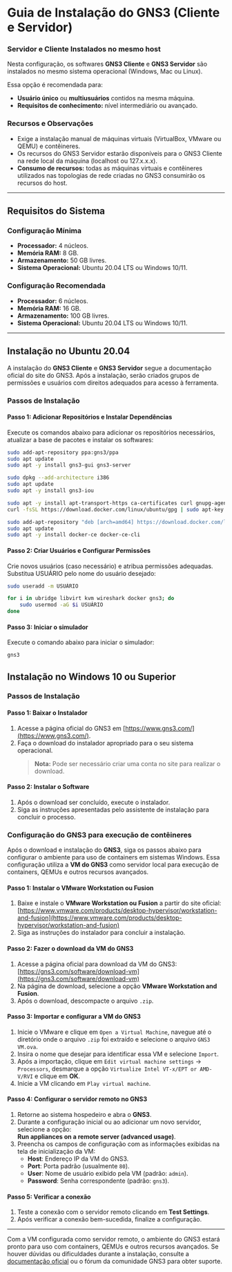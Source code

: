# Guia de Instalação do GNS3 (Cliente e Servidor)

### Servidor e Cliente Instalados no mesmo host
Nesta configuração, os softwares **GNS3 Cliente** e **GNS3 Servidor** são instalados no mesmo sistema operacional (Windows, Mac ou Linux).

Essa opção é recomendada para:
- **Usuário único** ou **multiusuários** contidos na mesma máquina.
- **Requisitos de conhecimento:** nível intermediário ou avançado.

### Recursos e Observações
- Exige a instalação manual de máquinas virtuais (VirtualBox, VMware ou QEMU) e contêineres.
- Os recursos do GNS3 Servidor estarão disponíveis para o GNS3 Cliente na rede local da máquina (localhost ou 127.x.x.x).
- **Consumo de recursos:** todas as máquinas virtuais e contêineres utilizados nas topologias de rede criadas no GNS3 consumirão os recursos do host.

---

## Requisitos do Sistema

### Configuração Mínima
- **Processador:** 4 núcleos.
- **Memória RAM:** 8 GB.
- **Armazenamento:** 50 GB livres.
- **Sistema Operacional:** Ubuntu 20.04 LTS ou Windows 10/11.

### Configuração Recomendada
- **Processador:** 6 núcleos.
- **Memória RAM:** 16 GB.
- **Armazenamento:** 100 GB livres.
- **Sistema Operacional:** Ubuntu 20.04 LTS ou Windows 10/11.

---

## Instalação no Ubuntu 20.04

A instalação do **GNS3 Cliente** e **GNS3 Servidor** segue a documentação oficial do site do GNS3. Após a instalação, serão criados grupos de permissões e usuários com direitos adequados para acesso à ferramenta.

### Passos de Instalação

#### **Passo 1: Adicionar Repositórios e Instalar Dependências**
Execute os comandos abaixo para adicionar os repositórios necessários, atualizar a base de pacotes e instalar os softwares:

```bash
sudo add-apt-repository ppa:gns3/ppa
sudo apt update
sudo apt -y install gns3-gui gns3-server

sudo dpkg --add-architecture i386
sudo apt update
sudo apt -y install gns3-iou

sudo apt -y install apt-transport-https ca-certificates curl gnupg-agent software-properties-common
curl -fsSL https://download.docker.com/linux/ubuntu/gpg | sudo apt-key add -

sudo add-apt-repository "deb [arch=amd64] https://download.docker.com/linux/ubuntu focal stable"
sudo apt update
sudo apt -y install docker-ce docker-ce-cli
```

#### **Passo 2: Criar Usuários e Configurar Permissões**
Crie novos usuários (caso necessário) e atribua permissões adequadas. Substitua USUÁRIO pelo nome do usuário desejado:

```bash
sudo useradd -m USUÁRIO

for i in ubridge libvirt kvm wireshark docker gns3; do
    sudo usermod -aG $i USUÁRIO
done
```

#### **Passo 3: Iniciar o simulador**
Execute o comando abaixo para iniciar o simulador:

```bash
gns3
```

## Instalação no Windows 10 ou Superior

### Passos de Instalação

#### **Passo 1: Baixar o Instalador**
1. Acesse a página oficial do GNS3 em [https://www.gns3.com/](https://www.gns3.com/).
2. Faça o download do instalador apropriado para o seu sistema operacional.  
   > **Nota:** Pode ser necessário criar uma conta no site para realizar o download.

#### **Passo 2: Instalar o Software**
1. Após o download ser concluído, execute o instalador.
2. Siga as instruções apresentadas pelo assistente de instalação para concluir o processo.

### Configuração do GNS3 para execução de contêineres

Após o download e instalação do **GNS3**, siga os passos abaixo para configurar o ambiente para uso de containers em sistemas Windows. Essa configuração utiliza a **VM do GNS3** como servidor local para execução de containers, QEMUs e outros recursos avançados.

#### **Passo 1: Instalar o VMware Workstation ou Fusion**
1. Baixe e instale o **VMware Workstation ou Fusion** a partir do site oficial:  
   [https://www.vmware.com/products/desktop-hypervisor/workstation-and-fusion](https://www.vmware.com/products/desktop-hypervisor/workstation-and-fusion)
2. Siga as instruções do instalador para concluir a instalação.

#### **Passo 2: Fazer o download da VM do GNS3**
1. Acesse a página oficial para download da VM do GNS3:  
   [https://gns3.com/software/download-vm](https://gns3.com/software/download-vm)
2. Na página de download, selecione a opção **VMware Workstation and Fusion**.
3. Após o download, descompacte o arquivo `.zip`.

#### **Passo 3: Importar e configurar a VM do GNS3**
1. Inicie o VMware e clique em `Open a Virtual Machine`, navegue até o diretório onde o arquivo `.zip` foi extraído e selecione o arquivo `GNS3 VM.ova`.
2. Insira o nome que desejar para identificar essa VM e selecione `Import`.
3. Após a importação, clique em `Edit virtual machine settings` → `Processors`, desmarque a opção `Virtualize Intel VT-x/EPT or AMD-V/RVI` e clique em **OK**.
4. Inicie a VM clicando em `Play virtual machine`.

#### **Passo 4: Configurar o servidor remoto no GNS3**
1. Retorne ao sistema hospedeiro e abra o **GNS3**.
2. Durante a configuração inicial ou ao adicionar um novo servidor, selecione a opção:  
   **Run appliances on a remote server (advanced usage)**.
3. Preencha os campos de configuração com as informações exibidas na tela de inicialização da VM:
   - **Host**: Endereço IP da VM do GNS3.
   - **Port**: Porta padrão (usualmente `80`).
   - **User**: Nome de usuário exibido pela VM (padrão: `admin`).
   - **Password**: Senha correspondente (padrão: `gns3`).

#### **Passo 5: Verificar a conexão**
1. Teste a conexão com o servidor remoto clicando em **Test Settings**.
2. Após verificar a conexão bem-sucedida, finalize a configuração.

---

Com a VM configurada como servidor remoto, o ambiente do GNS3 estará pronto para uso com containers, QEMUs e outros recursos avançados.
Se houver dúvidas ou dificuldades durante a instalação, consulte a [documentação oficial](https://docs.gns3.com/) ou o fórum da comunidade GNS3 para obter suporte.
